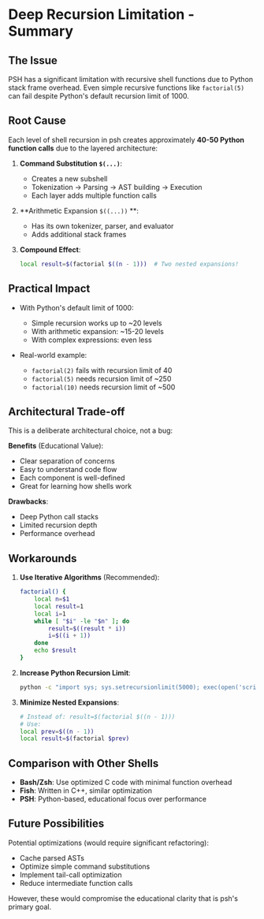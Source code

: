# Deep Recursion Limitation - Summary

## The Issue

PSH has a significant limitation with recursive shell functions due to Python stack frame overhead. Even simple recursive functions like `factorial(5)` can fail despite Python's default recursion limit of 1000.

## Root Cause

Each level of shell recursion in psh creates approximately **40-50 Python function calls** due to the layered architecture:

1. **Command Substitution `$(...)`**:
   - Creates a new subshell
   - Tokenization → Parsing → AST building → Execution
   - Each layer adds multiple function calls

2. **Arithmetic Expansion `$((...))` **:
   - Has its own tokenizer, parser, and evaluator
   - Adds additional stack frames

3. **Compound Effect**:
   ```bash
   local result=$(factorial $((n - 1)))  # Two nested expansions!
   ```

## Practical Impact

- With Python's default limit of 1000:
  - Simple recursion works up to ~20 levels
  - With arithmetic expansion: ~15-20 levels
  - With complex expressions: even less

- Real-world example:
  - `factorial(2)` fails with recursion limit of 40
  - `factorial(5)` needs recursion limit of ~250
  - `factorial(10)` needs recursion limit of ~500

## Architectural Trade-off

This is a deliberate architectural choice, not a bug:

**Benefits** (Educational Value):
- Clear separation of concerns
- Easy to understand code flow
- Each component is well-defined
- Great for learning how shells work

**Drawbacks**:
- Deep Python call stacks
- Limited recursion depth
- Performance overhead

## Workarounds

1. **Use Iterative Algorithms** (Recommended):
   ```bash
   factorial() {
       local n=$1
       local result=1
       local i=1
       while [ "$i" -le "$n" ]; do
           result=$((result * i))
           i=$((i + 1))
       done
       echo $result
   }
   ```

2. **Increase Python Recursion Limit**:
   ```bash
   python -c "import sys; sys.setrecursionlimit(5000); exec(open('script.psh').read())"
   ```

3. **Minimize Nested Expansions**:
   ```bash
   # Instead of: result=$(factorial $((n - 1)))
   # Use:
   local prev=$((n - 1))
   local result=$(factorial $prev)
   ```

## Comparison with Other Shells

- **Bash/Zsh**: Use optimized C code with minimal function overhead
- **Fish**: Written in C++, similar optimization
- **PSH**: Python-based, educational focus over performance

## Future Possibilities

Potential optimizations (would require significant refactoring):
- Cache parsed ASTs
- Optimize simple command substitutions
- Implement tail-call optimization
- Reduce intermediate function calls

However, these would compromise the educational clarity that is psh's primary goal.